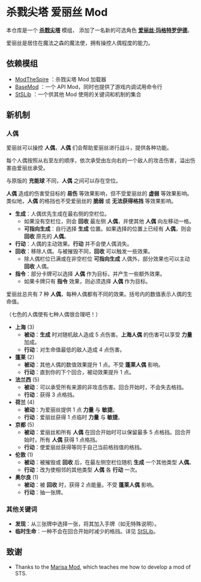 # 杀戮尖塔 爱丽丝 Mod

本仓库是一个 [**杀戮尖塔**](https://store.steampowered.com/app/646570/Slay_the_Spire/) 模组，
添加了一名新的可选角色 [**爱丽丝·玛格特罗伊德**](https://zh.moegirl.org.cn/%E7%88%B1%E4%B8%BD%E4%B8%9D%C2%B7%E7%8E%9B%E6%A0%BC%E7%89%B9%E7%BD%97%E4%BE%9D%E5%BE%B7/)。

爱丽丝是居住在魔法之森的魔法使，拥有操控人偶程度的能力。

## 依赖模组
* [ModTheSpire](https://github.com/kiooeht/ModTheSpire) ：杀戮尖塔 Mod 加载器
* [BaseMod](https://github.com/daviscook477/BaseMod) ：一个 API Mod，同时也提供了游戏内调试用命令行
* [StSLib](https://github.com/kiooeht/StSLib) ：一个供其他 Mod 使用的关键词和机制的集合

## 新机制

### 人偶

爱丽丝可以操控 **人偶**，**人偶** 们会帮助爱丽丝进行战斗，提供各种功能。

[//]: # (带有“人偶”词条的卡牌称为 **人偶** 牌。)

每个人偶按照从右至左的顺序，依次承受由左向右的一个敌人的攻击伤害，溢出伤害由爱丽丝承受。 

与原版的 **充能球** 不同，**人偶** 之间可以存在空位。

**人偶** 造成的伤害受目标的 **易伤** 等效果影响，但不受爱丽丝的 **虚弱** 等效果影响。
类似地，**人偶** 的格挡也不受爱丽丝的 **脆弱** 或 **无法获得格挡** 等效果影响。

- **生成**：人偶优先生成在最右侧的空栏位。
  - 如果没有空栏位，则会 **回收** 最左侧 **人偶**，并使其他 **人偶** 向左移动一格。
  - **可指向生成**：自行选择 **生成** 位置。如果选择的位置上已经有 **人偶**，则会 **回收** 原先的 **人偶**。
- **行动**：人偶的主动效果。**行动** 并不会使人偶消失。
- **回收**：移除人偶。与被摧毁不同，**回收** 可以触发一些效果。
  - 除人偶栏位已满或在非空栏位 **可指向生成** 人偶外，部分效果也可以主动 **回收** 人偶。
- **指令**：部分卡牌可以选择 **人偶** 作为目标，并产生一些额外效果。
  - 如果卡牌只有 **指令** 效果，则必须选择 **人偶** 作为目标。

爱丽丝总共有 7 种 **人偶**，每种人偶都有不同的效果。括号内的数值表示人偶的生命值。

（七色的人偶使有七种人偶很合理吧！）

- **上海** (3)
  - **被动**：**生成** 时对随机敌人造成 5 点伤害。**上海人偶** 的伤害可以享受 **力量** 加成。
  - **行动**：对生命值最低的敌人造成 4 点伤害。
- **蓬莱** (2)
  - **被动**：其他人偶的数值效果提升 1 点。不受 **蓬莱人偶** 影响。
  - **行动**：直到你的下个回合，被动效果提升 1 点。
- **法兰西** (5)
  - **被动**：可以承受所有来源的非攻击伤害。回合开始时，不会失去格挡。
  - **行动**：获得 3 点格挡。
- **荷兰** (4)
  - **被动**：为爱丽丝提供 1 点 **力量** 与 **敏捷**。
  - **行动**：爱丽丝获得 1 点临时 **力量** 与 **敏捷**。
- **京都** (5)
  - **被动**：爱丽丝和所有 **人偶** 在回合开始时可以保留最多 5 点格挡。回合开始时，所有 **人偶** 获得 1 点格挡。
  - **行动**：使爱丽丝获得等同于自己当前格挡值的格挡。
- **伦敦** (1)
  - **被动**：被摧毁或 **回收** 后，在最左侧空栏位随机 **生成** 一个其他类型 **人偶**。
  - **行动**：改为使相邻的其他类型 **人偶** 各 **行动** 一次。
- **奥尔良** (1)
  - **被动**：被 **回收** 时，获得 2 点能量。不受 **蓬莱人偶** 影响。
  - **行动**：抽一张牌。

### 其他关键词

- **发现**：从三张牌中选择一张，将其加入手牌（如无特殊说明）。
- **临时生命**：一种不会在回合开始时减少的格挡。详见 [StSLib](https://github.com/kiooeht/StSLib)。

[//]: # (- **补充**：抽到这张牌时，再抽一张牌。)
[//]: # (- **脱离**：当这张牌未被打出而离开手牌时，触发某些效果。)

## 致谢
  - Thanks to the [Marisa Mod](https://github.com/lf201014/STS_ThMod_MRS), which teaches me how to develop a mod of STS.

